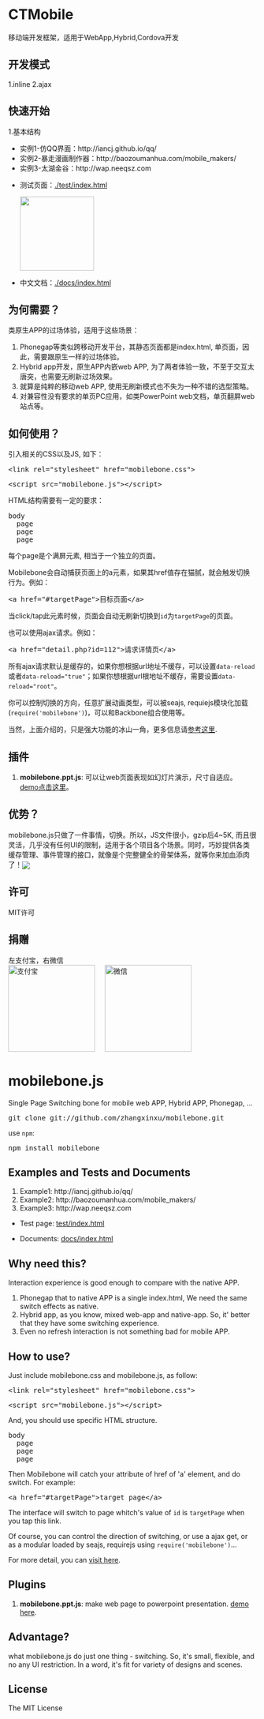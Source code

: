 CTMobile
=============
移动端开发框架，适用于WebApp,Hybrid,Cordova开发

开发模式
------------------
1.inline
2.ajax

快速开始
------------------
1.基本结构
<ul>
	<li>实例1-仿QQ界面：http://iancj.github.io/qq/</li>
	<li>实例2-暴走漫画制作器：http://baozoumanhua.com/mobile_makers/</li>
	<li>实例3-太湖金谷：http://wap.neeqsz.com</li>
</ul>

<ul>
	<li>测试页面：<a href="http://www.zhangxinxu.com/GitHub/mobilebone/test/">./test/index.html</a>
		<p><img src="http://image.zhangxinxu.com/image/blog/201801/qr-test.png" width="150" height="150"></p>
	</li>
</ul>

<ul>
	<li>中文文档：<a href="http://www.zhangxinxu.com/GitHub/mobilebone/docs/">./docs/index.html</a></li>
</ul>

为何需要？
-------------
类原生APP的过场体验，适用于这些场景：<br>
1. Phonegap等类似跨移动开发平台，其静态页面都是index.html, 单页面，因此，需要跟原生一样的过场体验。<br>
2. Hybrid app开发，原生APP内嵌web APP, 为了两者体验一致，不至于交互太唐突，也需要无刷新过场效果。<br>
3. 就算是纯粹的移动web APP, 使用无刷新模式也不失为一种不错的选型策略。<br>
4. 对兼容性没有要求的单页PC应用，如类PowerPoint web文档，单页翻屏web站点等。


如何使用？
---------------
引入相关的CSS以及JS, 如下：
<pre>&lt;link rel="stylesheet" href="mobilebone.css"></pre>
<pre>&lt;script src="mobilebone.js">&lt;/script></pre>

HTML结构需要有一定的要求：
<pre>body
  page
  page
  page</pre>

每个page是个满屏元素, 相当于一个独立的页面。

Mobilebone会自动捕获页面上的a元素，如果其href值存在猫腻，就会触发切换行为。例如：
<pre>&lt;a href="#targetPage">目标页面&lt;/a></pre>

当click/tap此元素时候，页面会自动无刷新切换到<code>id</code>为<code>targetPage</code>的页面。

也可以使用ajax请求。例如：
<pre>&lt;a href="detail.php?id=112">请求详情页&lt;/a></pre>

所有ajax请求默认是缓存的，如果你想根据url地址不缓存，可以设置<code>data-reload</code>或者<code>data-reload="true"</code>；如果你想根据url根地址不缓存，需要设置<code>data-reload="root"</code>。

你可以控制切换的方向，任意扩展动画类型，可以被seajs, requiejs模块化加载(<code>require('mobilebone')</code>)，可以和Backbone组合使用等。

当然，上面介绍的，只是强大功能的冰山一角，更多信息请[参考这里](http://www.zhangxinxu.com/wordpress/?p=4381).

插件
----------------
<ol>
	<li><strong>mobilebone.ppt.js</strong>: 可以让web页面表现如幻灯片演示，尺寸自适应。 <a href="http://rawgit.com/zhangxinxu/mobilebone/develop/plugins/ppt/index.html">demo点击这里</a>。</li>
</ol>

优势？
------------------
mobilebone.js只做了一件事情，切换。所以，JS文件很小，gzip后4~5K, 而且很灵活，几乎没有任何UI的限制，适用于各个项目各个场景。同时，巧妙提供各类缓存管理、事件管理的接口，就像是个完整健全的骨架体系，就等你来加血添肉了！<img src="http://mat1.gtimg.com/www/mb/images/face/4.gif" align="absmiddle">

许可
-------------------
MIT许可

捐赠
------------------
左支付宝，右微信<br>
<img src="http://www.zhangxinxu.com/alipay.png?v=1" width="176" height="176" alt="支付宝"> &nbsp; &nbsp; <img src="http://www.zhangxinxu.com/wxpay.png" width="176" height="176" alt="微信">

mobilebone.js
=============
Single Page Switching bone for mobile web APP, Hybrid APP, Phonegap, ...

<pre>git clone git://github.com/zhangxinxu/mobilebone.git</pre>

use <code>npm</code>:
<pre>npm install mobilebone</pre>

Examples and Tests and Documents
------------------
<ol>
	<li>Example1: http://iancj.github.io/qq/</li>
	<li>Example2: http://baozoumanhua.com/mobile_makers/</li>
	<li>Example3: http://wap.neeqsz.com</li>
</ol>

<ul>
	<li>Test page: <a href="http://rawgit.com/zhangxinxu/mobilebone/develop/test/index.html">test/index.html</a></li>
</ul>

<ul>
	<li>Documents: <a href="http://rawgit.com/zhangxinxu/mobilebone/develop/docs/index.html">docs/index.html</a></li>
</ul>

Why need this?
-----------------
Interaction experience is good enough to compare with the native APP. <br>
1. Phonegap that to native APP is a single index.html, We need the same switch effects as native.<br>
2. Hybrid app, as you know, mixed web-app and native-app. So, it' better that they have some switching experience.<br>
3. Even no refresh interaction is not something bad for mobile APP.

How to use?
----------------
Just include mobilebone.css and mobilebone.js, as follow:
<pre>&lt;link rel="stylesheet" href="mobilebone.css"></pre>
<pre>&lt;script src="mobilebone.js">&lt;/script></pre>

And, you should use specific HTML structure.
<pre>body
  page
  page
  page</pre>

Then Mobilebone will catch your attribute of href of 'a' element, and do switch. For example:
<pre>&lt;a href="#targetPage">target page&lt;/a></pre>

The interface will switch to page whitch's value of <code>id</code> is <code>targetPage</code> when you tap this link.

Of course, you can control the direction of switching, or use a ajax get, or as a modular loaded by seajs, requirejs using <code>require('mobilebone')</code>...

For more detail, you can [visit here](http://www.zhangxinxu.com/wordpress/?p=4381).

Plugins
----------------
<ol>
	<li><strong>mobilebone.ppt.js</strong>: make web page to powerpoint presentation. <a href="http://rawgit.com/zhangxinxu/mobilebone/develop/plugins/ppt/index.html">demo here</a>.</li>
</ol>

Advantage?
--------------
what mobilebone.js do just one thing - switching. So, it's small, flexible, and no any UI restriction. In a word, it's fit for variety of designs and scenes.

License
-------------------
The MIT License






